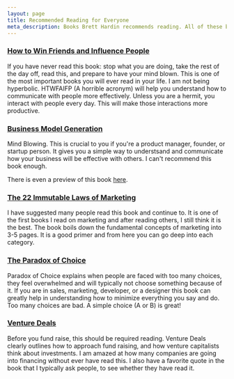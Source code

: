 ```yaml
---
layout: page
title: Recommended Reading for Everyone
meta_description: Books Brett Hardin recommends reading. All of these books will help you with some aspect of your life.
---
```


### [How to Win Friends and Influence People](http://www.amazon.com/gp/product/0671027034/ref=as_li_ss_tl?ie=UTF8&tag=breharsblo-20&linkCode=as2&camp=1789&creative=390957&creativeASIN=0671027034)

If you have never read this book: stop what you are doing, take the rest of the day off, read this, and prepare to have your mind blown. This is one of the most important books you will ever read in your life. I am not being hyperbolic. HTWFAIFP (A horrible acronym) will help you understand how to communicate with people more effectively. Unless you are a hermit, you interact with people every day. This will make those interactions more productive.

### [Business Model Generation](http://www.amazon.com/gp/product/0470876417/ref=as_li_ss_tl?ie=UTF8&camp=1789&creative=390957&creativeASIN=0470876417&linkCode=as2&tag=breharsblo-20)

Mind Blowing. This is crucial to you if you're a product manager, founder, or startup person. It gives you a simple way to understsand and communicate how your business will be effective with others. I can't recommend this book enough.

There is even a preview of this book [here](http://www.businessmodelgeneration.com/downloads/businessmodelgeneration_preview.pdf).

### [The 22 Immutable Laws of Marketing](http://www.amazon.com/gp/product/0887306667/ref=as_li_ss_tl?ie=UTF8&tag=breharsblo-20&linkCode=as2&camp=1789&creative=390957&creativeASIN=0887306667)

I have suggested many people read this book and continue to. It is one of the first books I read on marketing and after reading others, I still think it is the best. The book boils down the fundamental concepts of marketing into 3-5 pages. It is a good primer and from here you can go deep into each category.

### [The Paradox of Choice](http://www.amazon.com/gp/product/0060005696/ref=as_li_ss_tl?ie=UTF8&tag=breharsblo-20&linkCode=as2&camp=1789&creative=390957&creativeASIN=0060005696)

Paradox of Choice explains when people are faced with too many choices, they feel overwhelmed and will typically not choose something because of it. If you are in sales, marketing, developer, or a designer this book can greatly help in understanding how to minimize everything you say and do. Too many choices are bad. A simple choice (A or B) is great!

### [Venture Deals](http://www.amazon.com/gp/product/0470929820/ref=as_li_ss_tl?ie=UTF8&tag=breharsblo-20&linkCode=as2&camp=1789&creative=390957&creativeASIN=0470929820)

Before you fund raise, this should be required reading. Venture Deals clearly outlines how to approach fund raising, and how venture capitalists think about investments. I am amazed at how many companies are going into financing without ever have read this. I also have a favorite quote in the book that I typically ask people, to see whether they have read it.